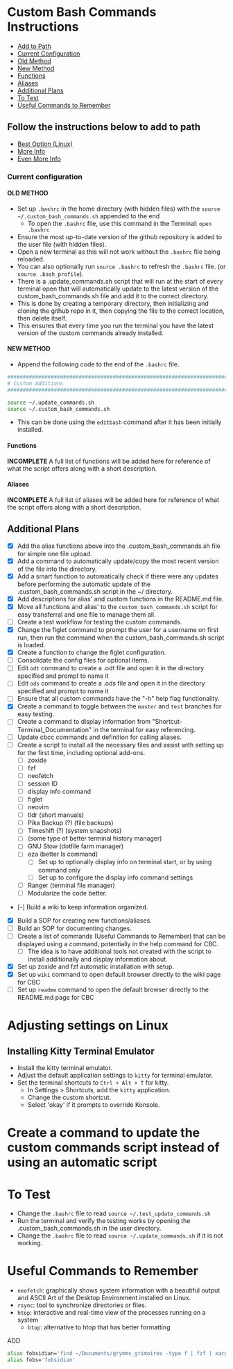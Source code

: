 # Custom Bash Commands Instructions

* [Add to Path](https://github.com/iop098321qwe/custom_bash_commands?tab=readme-ov-file#follow-the-instructions-below-to-add-to-path)
* [Current Configuration](https://github.com/iop098321qwe/custom_bash_commands?tab=readme-ov-file#current-configuration)
* [Old Method](https://github.com/iop098321qwe/custom_bash_commands?tab=readme-ov-file#old-method)
* [New Method](https://github.com/iop098321qwe/custom_bash_commands?tab=readme-ov-file#new-method)
* [Functions](https://github.com/iop098321qwe/custom_bash_commands?tab=readme-ov-file#functions)
* [Aliases](https://github.com/iop098321qwe/custom_bash_commands?tab=readme-ov-file#aliases)
* [Additional Plans](https://github.com/iop098321qwe/custom_bash_commands?tab=readme-ov-file#additional-plans)
* [To Test](https://github.com/iop098321qwe/custom_bash_commands?tab=readme-ov-file#to-test)
* [Useful Commands to Remember](https://github.com/iop098321qwe/custom_bash_commands?tab=readme-ov-file#useful-commands-to-remember)

## Follow the instructions below to add to path

* [Best Option (Linux)](https://medium.com/devnetwork/how-to-create-your-own-custom-terminal-commands-c5008782a78e)
* [More Info](https://gitbetter.substack.com/p/automate-repetitive-tasks-with-custom)
* [Even More Info](https://betterprogramming.pub/create-custom-terminal-commands-or-shortcuts-alias-8cc8b2c3f45b)

### Current configuration

#### OLD METHOD

* Set up `.bashrc` in the home directory (with hidden files) with the `source ~/.custom_bash_commands.sh` appended to the end
  * To open the `.bashrc` file, use this command in the Terminal: `open .bashrc`
* Ensure the most up-to-date version of the github repository is added to the user file (with hidden files).
* Open a new terminal as this will not work without the `.bashrc` file being reloaded.
* You can also optionally run `source .bashrc` to refresh the `.bashrc` file. (or `source .bash_profile`).
* There is a .update_commands.sh script that will run at the start of every terminal open that will automatically update to the latest version of the custom_bash_commands.sh file and add it to the correct directory.
* This is done by creating a temporary directory, then initializing and cloning the github repo in it, then copying the file to the correct location, then delete itself.
* This ensures that every time you run the terminal you have the latest version of the custom commands already installed.

#### NEW METHOD

* Append the following code to the end of the `.bashrc` file.

```bash
###################################################################################################################################################################
# Custom Additions
###################################################################################################################################################################

source ~/.update_commands.sh
source ~/.custom_bash_commands.sh
```

* This can be done using the `editbash` command after it has been initially installed.

#### Functions

**INCOMPLETE**
A full list of functions will be added here for reference of what the script offers along with a short description.

#### Aliases

**INCOMPLETE**
A full list of aliases will be added here for reference of what the script offers along with a short description.

## Additional Plans

* [x] Add the alias functions above into the .custom_bash_commands.sh file for simple one file upload.
* [x] Add a command to automatically update/copy the most recent version of the file into the <user> directory.
* [x] Add a smart function to automatically check if there were any updates before performing the automatic update of the .custom_bash_commands.sh script in the ~/ directory.
* [x] Add descriptions for alias' and custom functions in the README.md file.
* [x] Move all functions and alias' to the `custom_bash_commands.sh` script for easy transferral and one file to manage them all.
* [ ] Create a test workflow for testing the custom commands.
* [x] Change the figlet command to prompt the user for a username on first run, then run the command when the custom_bash_commands.sh script is loaded.
* [x] Create a function to change the figlet configuration.
* [ ] Consolidate the config files for optional items.
* [ ] Edit `odt` command to create a .odt file and open it in the directory specified and prompt to name it
* [ ] Edit `ods` command to create a .ods file and open it in the directory specified and prompt to name it
* [ ] Ensure that all custom commands have the "-h" help flag functionality.
* [x] Create a command to toggle between the `master` and `test` branches for easy testing.
* [ ] Create a command to display information from "Shortcut-Terminal_Documentation" in the terminal for easy referencing.
* [ ] Update cbcc commands and definition for calling aliases.
* [ ] Create a script to install all the necessary files and assist with setting up for the first time, including optional add-ons.
  * [ ] zoxide
  * [ ] fzf
  * [ ] neofetch
  * [ ] session ID
  * [ ] display info command
  * [ ] figlet
  * [ ] neovim
  * [ ] tldr (short manuals)
  * [ ] Pika Backup (?) (file backups)
  * [ ] Timeshift (?) (system snapshots)
  * [ ] (some type of better terminal history manager)
  * [ ] GNU Stow (dotfile farm manager)
  * [ ] eza (better ls command)
    * [ ] Set up to optionally display info on terminal start, or by using command only
    * [ ] Set up to configure the display info command settings
  * [ ] Ranger (terminal file manager)
  * [ ] Modularize the code better.
* [-] Build a wiki to keep information organized.
* [x] Build a SOP for creating new functions/aliases.
* [ ] Build an SOP for documenting changes.
* [ ] Create a list of commands (Useful Commands to Remember) that can be displayed using a command, potentially in the help command for CBC.
  * [ ] The idea is to have additional tools not created with the script to install additionally and display information about.
* [x] Set up zoxide and fzf automatic installation with setup.
* [x] Set up `wiki` command to open default browser directly to the wiki page for CBC
* [ ] Set up `readme` command to open the default browser directly to the README.md page for CBC

# Adjusting settings on Linux

## Installing Kitty Terminal Emulator

* Install the kitty terminal emulator.
* Adjust the default application settings to `kitty` for terminal emulator.
* Set the terminal shortcuts to `Ctrl + Alt + T` for kitty.
  * In Settings > Shortcuts, add the `kitty` application.
  * Change the custom shortcut.
  * Select 'okay' if it prompts to override Konsole.

# Create a command to update the custom commands script instead of using an automatic script

# To Test

* Change the `.bashrc` file to read `source ~/.test_update_commands.sh`
* Run the terminal and verify the testing works by opening the .custom_bash_commands.sh in the user directory.
* Change the `.bashrc` file to read `source ~/.update_commands.sh` if it is not working.

# Useful Commands to Remember

* `neofetch`: graphically shows system information with a beautiful output and ASCII Art of the Desktop Environment installed on Linux.
* `rsync`: tool to synchronize directories or files.
* `htop`: interactive and real-time view of the processes running on a system
  * `btop`: alternative to htop that has better formatting

ADD

```bash
alias fobsidian='find ~/Documents/grymms_grimoires -type f | fzf | xargs -I {} obsidian "obsidian://open?vault=$(basename ~/Documents/grymms_grimoires)&file={}'
alias fobs='fobsidian'
```
